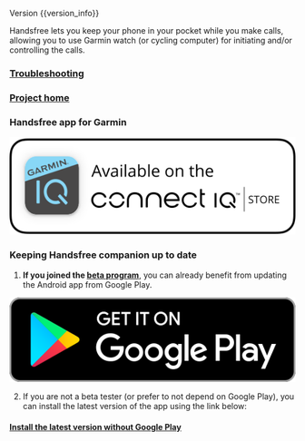 Version {{version_info}}

Handsfree lets you keep your phone in your pocket while you make calls, allowing you to use Garmin watch (or cycling computer) for initiating and/or controlling the calls.

### [Troubleshooting](link://onboarding_troubleshooting)

### [Project home](https://github.com/grigorye/Handsfree)

### Handsfree app for Garmin

[<img src="./badges/Connect-IQ/Connect-IQ-Badge_White.svg" max-height="160" alt="Open Connect IQ"/>](https://apps.garmin.com/en-US/apps/73107243-f322-4cf2-bb3d-78f2a4ee8920)

### Keeping Handsfree companion up to date

1.   **If you joined the [beta program](https://groups.google.com/g/handsfree-beta)**, you can already benefit from updating the Android app from Google Play.

[<img src="./badges/Google-Play/Get-It-On-Google-Play-Badge_en.svg" max-height="160" alt="Get it on Google Play"/>](https://play.google.com/store/apps/details?id=com.gentin.connectiq.handsfree) 

2.   If you are not a beta tester (or prefer to not depend on Google Play), you can install the latest version of the app using the link below:

#### [Install the latest version without Google Play](https://grigorye.github.io/handsfree/Installation)




